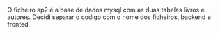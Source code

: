 O ficheiro ap2 é a base de dados mysql com as duas tabelas livros e autores.
Decidi separar o codigo com o nome dos ficheiros, backend e fronted.
